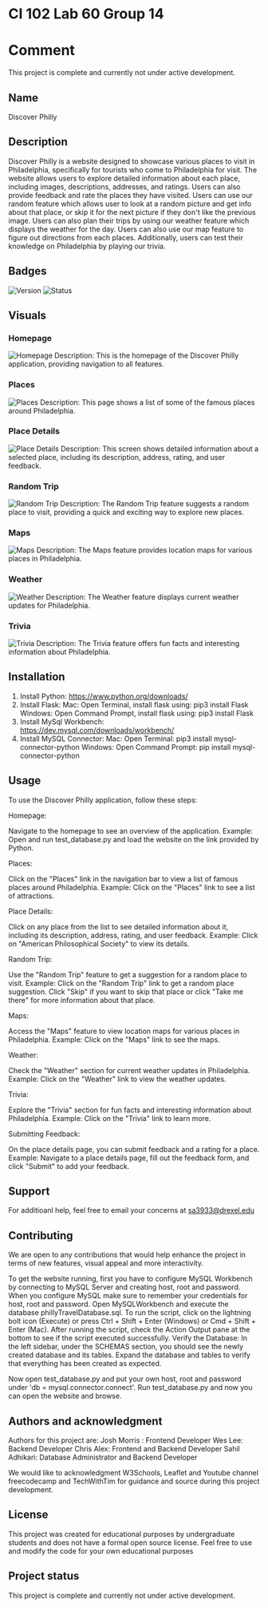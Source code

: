 # CI 102 Lab 60 Group 14

# Comment
This project is complete and currently not under active development.


## Name
Discover Philly

## Description
Discover Philly is a website designed to showcase various places to visit in Philadelphia, specifically for tourists who come to Philadelphia for visit. The website allows users to explore detailed information about each place, including images, descriptions, addresses, and ratings. Users can also provide feedback and rate the places they have visited. Users can use our random feature which allows user to look at a random picture and get info about that place, or skip it for the next picture if they don't like the previous image. Users can also plan their trips by using our weather feature which displays the weather for the day. Users can also use our map feature to figure out directions from each places. Additionally, users can test their knowledge on Philadelphia by playing our trivia.
## Badges

![Version](https://img.shields.io/badge/version-1.0.0-blue)
![Status](https://img.shields.io/badge/status-completed-brightgreen)

## Visuals


### Homepage
![Homepage](https://gitlab.cci.drexel.edu/fds24/ci10x-student-teams/60/14/ci-102-lab-60-group-14/-/raw/main/images/homepage.png)
Description: This is the homepage of the Discover Philly application, providing navigation to all features.

### Places
![Places](https://gitlab.cci.drexel.edu/fds24/ci10x-student-teams/60/14/ci-102-lab-60-group-14/-/raw/main/images/Places.png)
Description: This page shows a list of some of the famous places around Philadelphia.

### Place Details
![Place Details](https://gitlab.cci.drexel.edu/fds24/ci10x-student-teams/60/14/ci-102-lab-60-group-14/-/raw/main/images/place_details.png)
Description: This screen shows detailed information about a selected place, including its description, address, rating, and user feedback.

### Random Trip
![Random Trip](https://gitlab.cci.drexel.edu/fds24/ci10x-student-teams/60/14/ci-102-lab-60-group-14/-/raw/main/images/random.png)
Description: The Random Trip feature suggests a random place to visit, providing a quick and exciting way to explore new places.

### Maps
![Maps](https://gitlab.cci.drexel.edu/fds24/ci10x-student-teams/60/14/ci-102-lab-60-group-14/-/raw/main/images/maps.png)
Description: The Maps feature provides location maps for various places in Philadelphia.

### Weather
![Weather](https://gitlab.cci.drexel.edu/fds24/ci10x-student-teams/60/14/ci-102-lab-60-group-14/-/raw/main/images/weather.png)
Description: The Weather feature displays current weather updates for Philadelphia.

### Trivia
![Trivia](https://gitlab.cci.drexel.edu/fds24/ci10x-student-teams/60/14/ci-102-lab-60-group-14/-/raw/main/images/trivia.png)
Description: The Trivia feature offers fun facts and interesting information about Philadelphia.



## Installation
1. Install Python: https://www.python.org/downloads/
2. Install Flask: Mac: Open Terminal, install flask using: pip3 install Flask
                  Windows: Open Command Prompt, install flask using: pip3 install Flask
3. Install MySql Workbench: https://dev.mysql.com/downloads/workbench/
4. Install MySQL Connector: Mac: Open Terminal: pip3 install mysql-connector-python
                            Windows: Open Command Prompt: pip install mysql-connector-python




## Usage
To use the Discover Philly application, follow these steps:

Homepage:

Navigate to the homepage to see an overview of the application.
Example: Open and run test_database.py and load the website on the link provided by Python.

Places:

Click on the "Places" link in the navigation bar to view a list of famous places around Philadelphia.
Example: Click on the "Places" link to see a list of attractions.

Place Details:

Click on any place from the list to see detailed information about it, including its description, address, rating, and user feedback.
Example: Click on "American Philosophical Society" to view its details.

Random Trip:

Use the "Random Trip" feature to get a suggestion for a random place to visit.
Example: Click on the "Random Trip" link to get a random place suggestion. Click "Skip" if you want to skip that place or click "Take me there" for more information about that place.

Maps:

Access the "Maps" feature to view location maps for various places in Philadelphia.
Example: Click on the "Maps" link to see the maps.

Weather:

Check the "Weather" section for current weather updates in Philadelphia.
Example: Click on the "Weather" link to view the weather updates.

Trivia:

Explore the "Trivia" section for fun facts and interesting information about Philadelphia.
Example: Click on the "Trivia" link to learn more.

Submitting Feedback:

On the place details page, you can submit feedback and a rating for a place.
Example: Navigate to a place details page, fill out the feedback form, and click "Submit" to add your feedback.

## Support
For additioanl help, feel free to email your concerns at sa3933@drexel.edu


## Contributing

We are open to any contributions that would help enhance the project in terms of new features, visual appeal and more interactivity.

To get the website running, first you have to configure MySQL Workbench by connecting to MySQL Server and creating host, root and password. When you configure MySQL make sure to remember your credentials for host, root and password. Open MySQLWorkbench and execute the database phillyTravelDatabase.sql. To run the script, click on the lightning bolt icon (Execute) or press Ctrl + Shift + Enter (Windows) or Cmd + Shift + Enter (Mac). After running the script, check the Action Output pane at the bottom to see if the script executed successfully. Verify the Database: In the left sidebar, under the SCHEMAS section, you should see the newly created database and its tables. Expand the database and tables to verify that everything has been created as expected.

Now open test_database.py and put your own host, root and password under 'db = mysql.connector.connect'. Run test_database.py and now you can open the website and browse.



## Authors and acknowledgment
Authors for this project are:
Josh Morris : Frontend Developer
Wes Lee: Backend Developer
Chris Alex: Frontend and Backend Developer
Sahil Adhikari: Database Administrator and Backend Developer

We would like to acknowledgment W3Schools, Leaflet and Youtube channel freecodecamp and TechWithTim for guidance and source during this project development.

## License
This project was created for educational purposes by undergraduate students and does not have a formal open source license. Feel free to use and modify the code for your own educational purposes

## Project status
This project is complete and currently not under active development.


